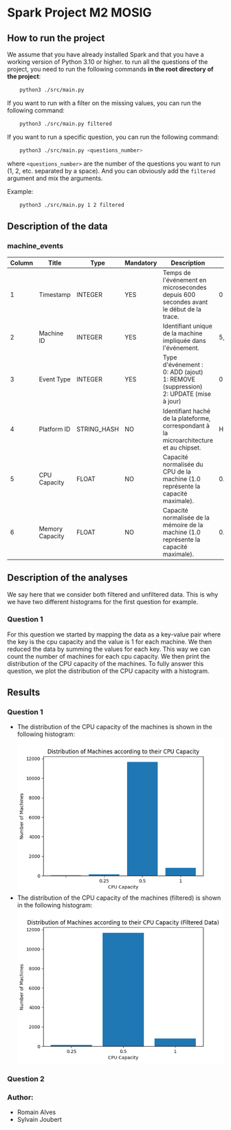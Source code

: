 
# Spark Project M2 MOSIG

## How to run the project
We assume that you have already installed Spark and that you have a working version of Python 3.10 or higher.
to run all the questions of the project, you need to run the following commands **in the root directory of the project**:
```bash
    python3 ./src/main.py
```
If you want to run with a filter on the missing values, you can run the following command:
```bash
    python3 ./src/main.py filtered
```
If you want to run a specific question, you can run the following command:
```bash
    python3 ./src/main.py <questions_number>
```
where `<questions_number>` are the number of the questions you want to run (1, 2, etc. separated by a space).
And you can obviously add the `filtered` argument and mix the arguments.

Example:
```bash
    python3 ./src/main.py 1 2 filtered
```

## Description of the data

### machine_events

| Column | Title           | Type        | Mandatory | Description                                                                                   | Example                                      |
|--------|-----------------|-------------|-----------|-----------------------------------------------------------------------------------------------|----------------------------------------------|
| 1      | Timestamp       | INTEGER     | YES       | Temps de l'événement en microsecondes depuis 600 secondes avant le début de la trace.         | 0                                            |
| 2      | Machine ID      | INTEGER     | YES       | Identifiant unique de la machine impliquée dans l'événement.                                  | 5, 6, etc.                                   |
| 3      | Event Type      | INTEGER     | YES       | Type d'événement : <br>0: ADD (ajout) <br>1: REMOVE (suppression) <br>2: UPDATE (mise à jour) | 0 (ADD)                                      |
| 4      | Platform ID     | STRING_HASH | NO        | Identifiant haché de la plateforme, correspondant à la microarchitecture et au chipset.       | HofLGzk1Or/8Ildj2+Lqv0UGGvY82NLoni8+J/Yy0RU= |
| 5      | CPU Capacity    | FLOAT       | NO        | Capacité normalisée du CPU de la machine (1.0 représente la capacité maximale).               | 0.5 (50% de la capacité maximale)            |
| 6      | Memory Capacity | FLOAT       | NO        | Capacité normalisée de la mémoire de la machine (1.0 représente la capacité maximale).        | 0.2493 (environ 25% de la capacité maximale) |

## Description of the analyses

We say here that we consider both filtered and unfiltered data. This is why we have two different histograms for the first question for example.

### Question 1
For this question we started by mapping the data as a key-value pair where the key is the cpu capacity and the value is 1 for each machine.
We then reduced the data by summing the values for each key. This way we can count the number of machines for each cpu capacity.
We then print the distribution of the CPU capacity of the machines.
To fully answer this question, we plot the distribution of the CPU capacity with a histogram.

## Results

### Question 1
- The distribution of the CPU capacity of the machines is shown in the following histogram:
![CPU Capacity Histogram](./img/question1.png)
- The distribution of the CPU capacity of the machines (filtered) is shown in the following histogram:
![CPU Capacity Histogram (filtered)](./img/question1f.png)

### Question 2

### Author:
- Romain Alves
- Sylvain Joubert

